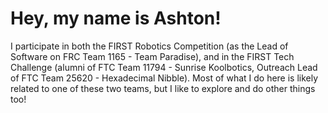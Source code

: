 # Hey, my name is Ashton!
I participate in both the FIRST Robotics Competition (as the Lead of Software on FRC Team 1165 - Team Paradise), and in the FIRST Tech Challenge (alumni of FTC Team 11794 - Sunrise Koolbotics, Outreach Lead of FTC Team 25620 - Hexadecimal Nibble). Most of what I do here is likely related to one of these two teams, but I like to explore and do other things too!
